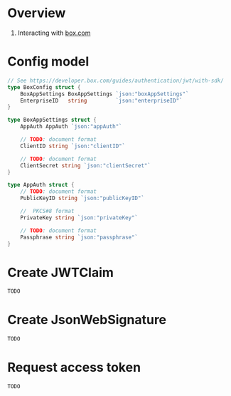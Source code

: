 # Overview
1. Interacting with [box.com](https://www.box.com/)


# Config model
```go
// See https://developer.box.com/guides/authentication/jwt/with-sdk/
type BoxConfig struct {
    BoxAppSettings BoxAppSettings `json:"boxAppSettings"`
    EnterpriseID   string         `json:"enterpriseID"`
}

type BoxAppSettings struct {
    AppAuth AppAuth `json:"appAuth"`

    // TODO: document format
    ClientID string `json:"clientID"`

    // TODO: document format
    ClientSecret string `json:"clientSecret"`
}

type AppAuth struct {
    // TODO: document format
    PublicKeyID string `json:"publicKeyID"`

    //  PKCS#8 format
    PrivateKey string `json:"privateKey"`

    // TODO: document format
    Passphrase string `json:"passphrase"`
}
```


# Create JWTClaim
```go
TODO
```

# Create JsonWebSignature
```go
TODO
```

# Request access token
```go
TODO
```
